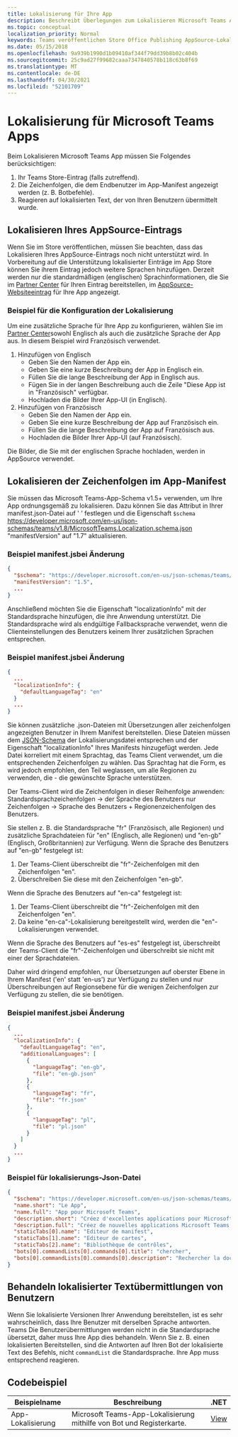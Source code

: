```yaml
---
title: Lokalisierung für Ihre App
description: Beschreibt Überlegungen zum Lokalisieren Microsoft Teams App.
ms.topic: conceptual
localization_priority: Normal
keywords: Teams veröffentlichen Store Office Publishing AppSource-Lokalisierungssprache
ms.date: 05/15/2018
ms.openlocfilehash: 9a939b1990d1b09410af344f79dd39b8b02c404b
ms.sourcegitcommit: 25c9ad27f99682caaa7347840578b118c63b8f69
ms.translationtype: MT
ms.contentlocale: de-DE
ms.lasthandoff: 04/30/2021
ms.locfileid: "52101709"
---
```

# <a name="localization-for-microsoft-teams-apps"></a>Lokalisierung für Microsoft Teams Apps

Beim Lokalisieren Microsoft Teams App müssen Sie Folgendes berücksichtigen:

1. Ihr Teams Store-Eintrag (falls zutreffend).
1. Die Zeichenfolgen, die dem Endbenutzer im App-Manifest angezeigt werden (z. B. Botbefehle).
1. Reagieren auf lokalisierten Text, der von Ihren Benutzern übermittelt wurde.

## <a name="localizing-your-appsource-listing"></a>Lokalisieren Ihres AppSource-Eintrags

Wenn Sie im Store veröffentlichen, müssen Sie beachten, dass das Lokalisieren Ihres AppSource-Eintrags noch nicht unterstützt wird. In Vorbereitung auf die Unterstützung lokalisierter Einträge im App Store können Sie ihrem Eintrag jedoch weitere Sprachen hinzufügen. Derzeit werden nur die standardmäßigen (englischen) Sprachinformationen, die Sie im [Partner Center](/office/dev/store/submit-to-appsource-via-partner-center) für Ihren Eintrag bereitstellen, im [AppSource-Websiteeintrag](https://appsource.microsoft.com/marketplace/apps?product=office%3Bteams&page=1) für Ihre App angezeigt.

### <a name="example-of-configuring-localization"></a>Beispiel für die Konfiguration der Lokalisierung

Um eine zusätzliche Sprache für Ihre App zu konfigurieren, wählen Sie im [Partner Center](/office/dev/store/submit-to-appsource-via-partner-center)sowohl Englisch als auch die zusätzliche Sprache der App aus. In diesem Beispiel wird Französisch verwendet.

1. Hinzufügen von Englisch
    * Geben Sie den Namen der App ein.
    * Geben Sie eine kurze Beschreibung der App in Englisch ein.
    * Füllen Sie die lange Beschreibung der App in Englisch aus.
    * Fügen Sie in der langen Beschreibung auch die Zeile "Diese App ist in "Französisch" verfügbar.
    * Hochladen die Bilder Ihrer App-UI (in Englisch).
2. Hinzufügen von Französisch
    * Geben Sie den Namen der App ein.
    * Geben Sie eine kurze Beschreibung der App auf Französisch ein.
    * Füllen Sie die lange Beschreibung der App auf Französisch aus.
    * Hochladen die Bilder Ihrer App-UI (auf Französisch).

Die Bilder, die Sie mit der englischen Sprache hochladen, werden in AppSource verwendet.

## <a name="localizing-the-strings-in-your-app-manifest"></a>Lokalisieren der Zeichenfolgen im App-Manifest

Sie müssen das Microsoft Teams-App-Schema v1.5+ verwenden, um Ihre App ordnungsgemäß zu lokalisieren. Dazu können Sie das Attribut in Ihrer manifest.json-Datei auf ' ' festlegen und die Eigenschaft `$schema` https://developer.microsoft.com/en-us/json-schemas/teams/v1.8/MicrosoftTeams.Localization.schema.json "manifestVersion" auf "1.7" aktualisieren.

### <a name="example-manifestjson-change"></a>Beispiel manifest.jsbei Änderung

```json
{
  "$schema": "https://developer.microsoft.com/en-us/json-schemas/teams/v1.8/MicrosoftTeams.Localization.schema.json",
  "manifestVersion": "1.5",
  ...
}
```

Anschließend möchten Sie die Eigenschaft "localizationInfo" mit der Standardsprache hinzufügen, die ihre Anwendung unterstützt. Die Standardsprache wird als endgültige Fallbacksprache verwendet, wenn die Clienteinstellungen des Benutzers keinem Ihrer zusätzlichen Sprachen entsprechen.

### <a name="example-manifestjson-change"></a>Beispiel manifest.jsbei Änderung

```json
{
  ...
  "localizationInfo": {
    "defaultLanguageTag": "en"
  }
  ...
}
```

Sie können zusätzliche .json-Dateien mit Übersetzungen aller zeichenfolgen angezeigten Benutzer in Ihrem Manifest bereitstellen. Diese Dateien müssen dem [JSON-Schema](../../resources/schema/localization-schema.md) der Lokalisierungsdatei entsprechen und der Eigenschaft "localizationInfo" Ihres Manifests hinzugefügt werden. Jede Datei korreliert mit einem Sprachtag, das Teams Client verwendet, um die entsprechenden Zeichenfolgen zu wählen. Das Sprachtag hat die Form, es wird jedoch empfohlen, den Teil weglassen, um alle Regionen zu verwenden, die <language> - <region> die gewünschte <region> Sprache unterstützen.

Der Teams-Client wird die Zeichenfolgen in dieser Reihenfolge anwenden: Standardsprachzeichenfolgen -> der Sprache des Benutzers nur Zeichenfolgen -> Sprache des Benutzers + Regionenzeichenfolgen des Benutzers.

Sie stellen z. B. die Standardsprache "fr" (Französisch, alle Regionen) und zusätzliche Sprachdateien für "en" (Englisch, alle Regionen) und "en-gb" (Englisch, Großbritannien) zur Verfügung. Wenn die Sprache des Benutzers auf "en-gb" festgelegt ist:

1. Der Teams-Client überschreibt die "fr"-Zeichenfolgen mit den Zeichenfolgen "en".
2. Überschreiben Sie diese mit den Zeichenfolgen "en-gb".

Wenn die Sprache des Benutzers auf "en-ca" festgelegt ist: 

1. Der Teams-Client überschreibt die "fr"-Zeichenfolgen mit den Zeichenfolgen "en".
2. Da keine "en-ca"-Lokalisierung bereitgestellt wird, werden die "en"-Lokalisierungen verwendet.

Wenn die Sprache des Benutzers auf "es-es" festgelegt ist, überschreibt der Teams-Client die "fr"-Zeichenfolgen und überschreibt sie nicht mit einer der Sprachdateien.

Daher wird dringend empfohlen, nur Übersetzungen auf oberster Ebene in Ihrem Manifest ('en' statt 'en-us') zur Verfügung zu stellen und nur Überschreibungen auf Regionsebene für die wenigen Zeichenfolgen zur Verfügung zu stellen, die sie benötigen.

### <a name="example-manifestjson-change"></a>Beispiel manifest.jsbei Änderung

```json
{
  ...
  "localizationInfo": {
    "defaultLanguageTag": "en",
    "additionalLanguages": [
      {
        "languageTag": "en-gb",
        "file": "en-gb.json"
      },
      {
        "languageTag": "fr",
        "file": "fr.json"
      },
      {
        "languageTag": "pl",
        "file": "pl.json"
      }
    ]
  }
  ...
}
```

### <a name="example-localization-json-file"></a>Beispiel für lokalisierungs-Json-Datei

```json
{
  "$schema": "https://developer.microsoft.com/en-us/json-schemas/teams/v1.8/MicrosoftTeams.Localization.schema.json",
  "name.short": "Le App",
  "name.full": "App pour Microsoft Teams",
  "description.short": "Créez d'excellentes applications pour Microsoft Teams avec App.",
  "description.full": "Créez de nouvelles applications Microsoft Teams, concevez et prévisualisez des cartes bot, et explorez la documentation avec App.",
  "staticTabs[0].name": "Editeur de manifest",
  "staticTabs[1].name": "Editeur de cartes",
  "staticTabs[2].name": "Bibliothèque de contrôles",
  "bots[0].commandLists[0].commands[0].title": "chercher",
  "bots[0].commandLists[0].commands[0].description": "Rechercher la documentation Teams pertinente"
}
```

## <a name="handling-localized-text-submissions-from-your-users"></a>Behandeln lokalisierter Textübermittlungen von Benutzern

Wenn Sie lokalisierte Versionen Ihrer Anwendung bereitstellen, ist es sehr wahrscheinlich, dass Ihre Benutzer mit derselben Sprache antworten. Teams Die Benutzerübermittlungen werden nicht in die Standardsprache übersetzt, daher muss Ihre App dies behandeln. Wenn Sie z. B. einen lokalisierten Bereitstellen, sind die Antworten auf Ihren Bot der lokalisierte Text des Befehls, nicht `commandList` die Standardsprache. Ihre App muss entsprechend reagieren.

## <a name="code-sample"></a>Codebeispiel

| Beispielname | Beschreibung | .NET |
|-------------|-------------|------|
| App-Lokalisierung | Microsoft Teams-App-Lokalisierung mithilfe von Bot und Registerkarte. | [View](https://github.com/OfficeDev/Microsoft-Teams-Samples/tree/main/samples/app-localization/csharp) |


